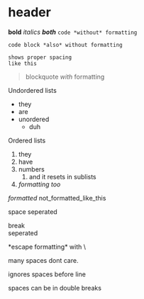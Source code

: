 

# header

**bold** *italics* ***both*** `code *without* formatting`

```
code block *also* without formatting

shows proper spacing
like this
```

> blockquote *with* formatting

Undordered lists
* they
* are
* unordered
    * duh

Ordered lists
1. they
2. have
1. numbers
    1. and it resets in sublists
2. *formatting too*

_formatted_ not_formatted_like_this

space
seperated

break  
seperated

\*escape formatting\* with \\

many   spaces   dont   care.

   ignores spaces before line
     
spaces can be in double breaks
